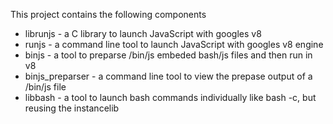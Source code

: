 This project contains the following components

 * librunjs -  a C library to launch JavaScript with googles v8
 * runjs    -  a command line tool to launch JavaScript with googles v8 engine
 * binjs    -  a tool to preparse /bin/js embeded bash/js files and then run in v8
 * binjs_preparser - a command line tool to view the prepase output of a /bin/js file
 * libbash  -  a tool to launch bash commands individually like bash -c, but reusing the instancelib


